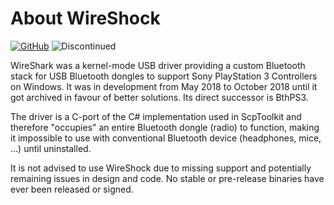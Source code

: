 # About WireShock

[![GitHub](https://img.shields.io/badge/GitHub-yellowgreen?logo=github)](https://github.com/ViGEm/WireShock) ![Discontinued](https://img.shields.io/badge/Project%20discontinued-critical)

WireShark was a kernel-mode USB driver providing a custom Bluetooth stack for USB Bluetooth dongles to support Sony PlayStation 3 Controllers on Windows. It was in development from May 2018 to October 2018 until it got archived in favour of better solutions. Its direct successor is BthPS3.

The driver is a C-port of the C# implementation used in ScpToolkit and therefore "occupies" an entire Bluetooth dongle (radio) to function, making it impossible to use with conventional Bluetooth device (headphones, mice, ...) until uninstalled.

It is not advised to use WireShock due to missing support and potentially remaining issues in design and code. No stable or pre-release binaries have ever been released or signed.
